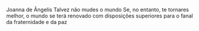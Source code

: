 Joanna de Ângelis
Talvez não mudes o mundo
Se, no entanto, te tornares melhor, o mundo se terá renovado com disposições superiores para o fanal da fraternidade e da paz
